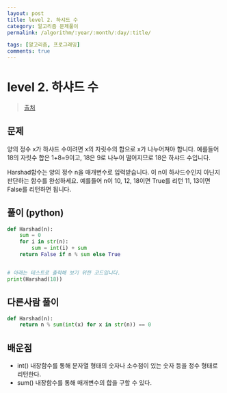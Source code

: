 ```yaml
---
layout: post
title: level 2. 하샤드 수
category: 알고리즘 문제풀이
permalink: /algorithm/:year/:month/:day/:title/

tags: [알고리즘, 프로그래밍]
comments: true
---
```

# level 2. 하샤드 수
> [출처](http://tryhelloworld.co.kr/challenge_codes/131)

## 문제
양의 정수 x가 하샤드 수이려면 x의 자릿수의 합으로 x가 나누어져야 합니다. 예를들어 18의 자릿수 합은 1+8=9이고, 18은 9로 나누어 떨어지므로 18은 하샤드 수입니다.

Harshad함수는 양의 정수 n을 매개변수로 입력받습니다. 이 n이 하샤드수인지 아닌지 판단하는 함수를 완성하세요.
예를들어 n이 10, 12, 18이면 True를 리턴 11, 13이면 False를 리턴하면 됩니다.

## 풀이 (python)
```python
def Harshad(n):
	sum = 0
	for i in str(n):
		sum = int(i) + sum
	return False if n % sum else True


# 아래는 테스트로 출력해 보기 위한 코드입니다.
print(Harshad(18))
```

## 다른사람 풀이
```python
def Harshad(n):
    return n % sum(int(x) for x in str(n)) == 0
```

## 배운점
- int() 내장함수를 통해 문자열 형태의 숫자나 소수점이 있는 숫자 등을 정수 형태로 리턴한다.
- sum() 내장함수를 통해 매개변수의 합을 구할 수 있다.
